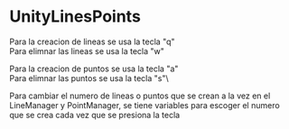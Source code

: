 # UnityLinesPoints

Para la creacion de lineas se usa la tecla "q"\
Para elimnar las lineas se usa la tecla "w"


Para la creacion de puntos se usa la tecla "a"\
Para elimnar las puntos se usa la tecla "s"\


Para cambiar el numero de lineas o puntos que se crean a la vez en el LineManager y PointManager, se tiene variables para escoger el numero que se crea cada vez que se presiona la tecla
